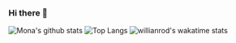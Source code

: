 ### Hi there 👋

![Mona's github stats](https://github-readme-stats.vercel.app/api?username=mona-miga&show_icons=true&theme=tokyonight)
![Top Langs](https://github-readme-stats.vercel.app/api/top-langs/?username=mona-miga&layout=compact&theme=tokyonight)
![willianrod's wakatime stats](https://github-readme-stats.vercel.app/api/wakatime?username=codingwithmona)




